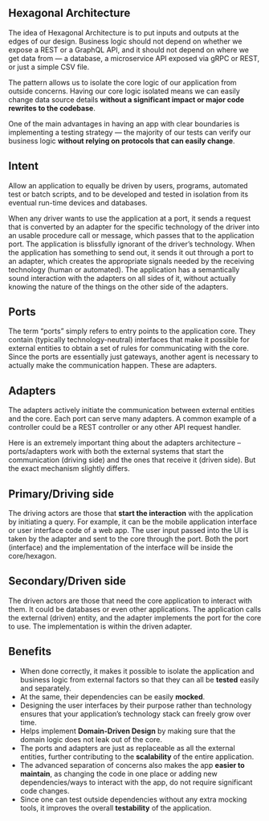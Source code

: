 ## Hexagonal Architecture

The idea of Hexagonal Architecture is to put inputs and outputs at the edges of our design. Business logic should not depend on whether we expose a REST or a GraphQL API, and it should not depend on where we get data from — a database, a microservice API exposed via gRPC or REST, or just a simple CSV file.

The pattern allows us to isolate the core logic of our application from outside concerns. Having our core logic isolated means we can easily change data source details **without a significant impact or major code rewrites to the codebase**.

One of the main advantages in having an app with clear boundaries is implementing a testing strategy — the majority of our tests can verify our business logic **without relying on protocols that can easily change**.

## Intent

Allow an application to equally be driven by users, programs, automated test or batch scripts, and to be developed and tested in isolation from its eventual run-time devices and databases.

When any driver wants to use the application at a port, it sends a request that is converted by an adapter for the specific technology of the driver into an usable procedure call or message, which passes that to the application port. The application is blissfully ignorant of the driver’s technology. When the application has something to send out, it sends it out through a port to an adapter, which creates the appropriate signals needed by the receiving technology (human or automated). The application has a semantically sound interaction with the adapters on all sides of it, without actually knowing the nature of the things on the other side of the adapters.

## Ports

The term “ports” simply refers to entry points to the application core. They contain (typically technology-neutral) interfaces that make it possible for external entities to obtain a set of rules for communicating with the core. Since the ports are essentially just gateways, another agent is necessary to actually make the communication happen. These are adapters.

## Adapters

The adapters actively initiate the communication between external entities and the core. Each port can serve many adapters. A common example of a controller could be a REST controller or any other API request handler.

Here is an extremely important thing about the adapters architecture – ports/adapters work with both the external systems that start the communication (driving side) and the ones that receive it (driven side). But the exact mechanism slightly differs.

## Primary/Driving side

The driving actors are those that **start the interaction** with the application by initiating a query. For example, it can be the mobile application interface or user interface code of a web app. The user input passed into the UI is taken by the adapter and sent to the core through the port. Both the port (interface) and the implementation of the interface will be inside the core/hexagon.

## Secondary/Driven side

The driven actors are those that need the core application to interact with them. It could be databases or even other applications. The application calls the external (driven) entity, and the adapter implements the port for the core to use. The implementation is within the driven adapter.

## Benefits

- When done correctly, it makes it possible to isolate the application and business logic from external factors so that they can all be **tested** easily and separately.
- At the same, their dependencies can be easily **mocked**.
- Designing the user interfaces by their purpose rather than technology ensures that your application’s technology stack can freely grow over time.
- Helps implement **Domain-Driven Design** by making sure that the domain logic does not leak out of the core.
- The ports and adapters are just as replaceable as all the external entities, further contributing to the **scalability** of the entire application.
- The advanced separation of concerns also makes the app **easier to maintain**, as changing the code in one place or adding new dependencies/ways to interact with the app, do not require significant code changes.
- Since one can test outside dependencies without any extra mocking tools, it improves the overall **testability** of the application.
